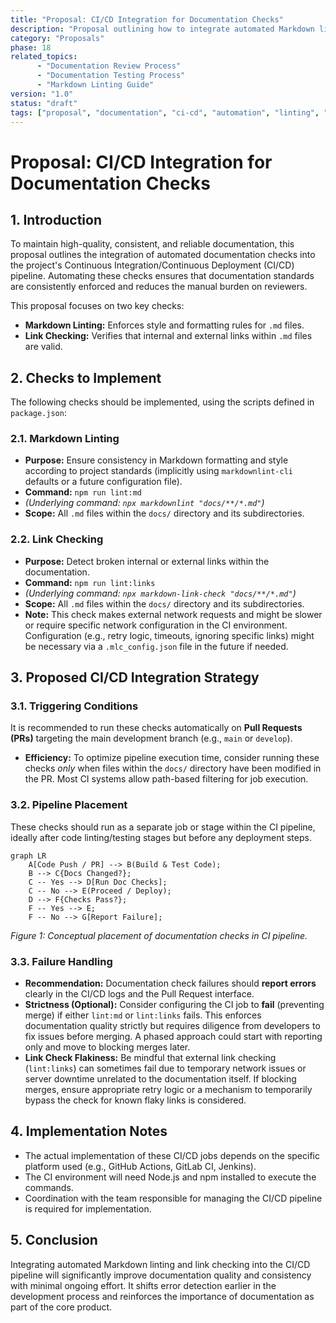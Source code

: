 ```yaml
---
title: "Proposal: CI/CD Integration for Documentation Checks"
description: "Proposal outlining how to integrate automated Markdown linting and link checking into the CI/CD pipeline."
category: "Proposals"
phase: 18
related_topics:
      - "Documentation Review Process"
      - "Documentation Testing Process"
      - "Markdown Linting Guide"
version: "1.0"
status: "draft"
tags: ["proposal", "documentation", "ci-cd", "automation", "linting", "link-checking", "quality"]
---
```


# Proposal: CI/CD Integration for Documentation Checks

## 1. Introduction

To maintain high-quality, consistent, and reliable documentation, this proposal outlines the integration of automated documentation checks into the project's Continuous Integration/Continuous Deployment (CI/CD) pipeline. Automating these checks ensures that documentation standards are consistently enforced and reduces the manual burden on reviewers.

This proposal focuses on two key checks:
-   **Markdown Linting:** Enforces style and formatting rules for `.md` files.
-   **Link Checking:** Verifies that internal and external links within `.md` files are valid.

## 2. Checks to Implement

The following checks should be implemented, using the scripts defined in `package.json`:

### 2.1. Markdown Linting

-   **Purpose:** Ensure consistency in Markdown formatting and style according to project standards (implicitly using `markdownlint-cli` defaults or a future configuration file).
-   **Command:** `npm run lint:md`
-   *(Underlying command: `npx markdownlint "docs/**/*.md"`)*
-   **Scope:** All `.md` files within the `docs/` directory and its subdirectories.

### 2.2. Link Checking

-   **Purpose:** Detect broken internal or external links within the documentation.
-   **Command:** `npm run lint:links`
-   *(Underlying command: `npx markdown-link-check "docs/**/*.md"`)*
-   **Scope:** All `.md` files within the `docs/` directory and its subdirectories.
-   **Note:** This check makes external network requests and might be slower or require specific network configuration in the CI environment. Configuration (e.g., retry logic, timeouts, ignoring specific links) might be necessary via a `.mlc_config.json` file in the future if needed.

## 3. Proposed CI/CD Integration Strategy

### 3.1. Triggering Conditions

It is recommended to run these checks automatically on **Pull Requests (PRs)** targeting the main development branch (e.g., `main` or `develop`).

-   **Efficiency:** To optimize pipeline execution time, consider running these checks *only* when files within the `docs/` directory have been modified in the PR. Most CI systems allow path-based filtering for job execution.

### 3.2. Pipeline Placement

These checks should run as a separate job or stage within the CI pipeline, ideally after code linting/testing stages but before any deployment steps.

```mermaid
graph LR
    A[Code Push / PR] --> B(Build & Test Code);
    B --> C{Docs Changed?};
    C -- Yes --> D[Run Doc Checks];
    C -- No --> E(Proceed / Deploy);
    D --> F{Checks Pass?};
    F -- Yes --> E;
    F -- No --> G[Report Failure];
```

*Figure 1: Conceptual placement of documentation checks in CI pipeline.*

### 3.3. Failure Handling

-   **Recommendation:** Documentation check failures should **report errors** clearly in the CI/CD logs and the Pull Request interface.
-   **Strictness (Optional):** Consider configuring the CI job to **fail** (preventing merge) if either `lint:md` or `lint:links` fails. This enforces documentation quality strictly but requires diligence from developers to fix issues before merging. A phased approach could start with reporting only and move to blocking merges later.
-   **Link Check Flakiness:** Be mindful that external link checking (`lint:links`) can sometimes fail due to temporary network issues or server downtime unrelated to the documentation itself. If blocking merges, ensure appropriate retry logic or a mechanism to temporarily bypass the check for known flaky links is considered.

## 4. Implementation Notes

-   The actual implementation of these CI/CD jobs depends on the specific platform used (e.g., GitHub Actions, GitLab CI, Jenkins).
-   The CI environment will need Node.js and npm installed to execute the commands.
-   Coordination with the team responsible for managing the CI/CD pipeline is required for implementation.

## 5. Conclusion

Integrating automated Markdown linting and link checking into the CI/CD pipeline will significantly improve documentation quality and consistency with minimal ongoing effort. It shifts error detection earlier in the development process and reinforces the importance of documentation as part of the core product.